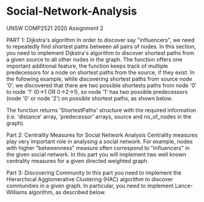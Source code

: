 # Social-Network-Analysis
UNSW COMP2521 2020 Assignment 2

PART 1: Dijkstra's algorithm
In order to discover say "influencers", we need to repeatedly find shortest paths between all pairs of nodes. In this section, you need to implement Dijkstra's algorithm to
discover shortest paths from a given source to all other nodes in the graph. The function offers one important additional feature, the function keeps track of multiple
predecessors for a node on shortest paths from the source, if they exist. In the following example, while discovering shortest paths from source node '0', we discovered that
there are two possible shortests paths from node '0' to node '1' (0->1 OR 0->2->1), so node '1' has two possible predecessors (node '0' or node '2') on possible shortest paths,
as shown below.

The function returns 'ShortestPaths' structure with the required information (i.e. 'distance' array, 'predecessor' arrays, source and no_of_nodes in the graph).

Part 2: Centrality Measures for Social Network Analysis
Centrality measures play very important role in analysing a social network. For example, nodes with higher "betweenness" measure often correspond to "influencers" in the given
social network. In this part you will implement two well known centrality measures for a given directed weighted graph.

Part 3: Discovering Community
In this part you need to implement the Hierarchical Agglomerative Clustering (HAC) algorithm to discover communities in a given graph. In particular, you need to implement
Lance-Williams algorithm, as described below.
